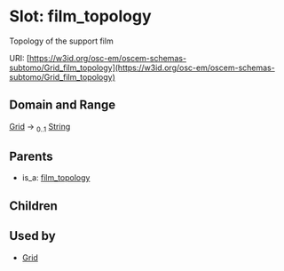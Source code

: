 
# Slot: film_topology

Topology of the support film

URI: [https://w3id.org/osc-em/oscem-schemas-subtomo/Grid_film_topology](https://w3id.org/osc-em/oscem-schemas-subtomo/Grid_film_topology)


## Domain and Range

[Grid](Grid.md) &#8594;  <sub>0..1</sub> [String](types/String.md)

## Parents

 *  is_a: [film_topology](film_topology.md)

## Children


## Used by

 * [Grid](Grid.md)
